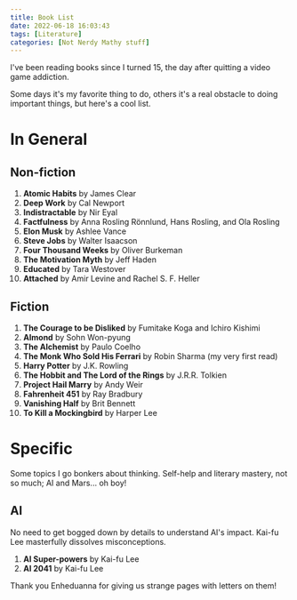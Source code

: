 ```yaml
---
title: Book List
date: 2022-06-18 16:03:43
tags: [Literature]
categories: [Not Nerdy Mathy stuff]
---
```


I've been reading books since I turned 15, the day after quitting a video game addiction.

Some days it's my favorite thing to do, others it's a real obstacle to doing important things, but here's a cool list.

<!-- more -->

# In General
## Non-fiction
1. **Atomic Habits** by James Clear
2. **Deep Work** by Cal Newport
3. **Indistractable** by Nir Eyal
4. **Factfulness** by Anna Rosling Rönnlund, Hans Rosling, and Ola Rosling
5. **Elon Musk** by Ashlee Vance
6. **Steve Jobs** by Walter Isaacson
7. **Four Thousand Weeks** by Oliver Burkeman
8. **The Motivation Myth** by Jeff Haden
9. **Educated** by Tara Westover
10. **Attached** by Amir Levine and Rachel S. F. Heller


## Fiction
1. **The Courage to be Disliked** by Fumitake Koga and Ichiro Kishimi
2. **Almond** by Sohn Won-pyung
3. **The Alchemist** by Paulo Coelho
4. **The Monk Who Sold His Ferrari** by Robin Sharma (my very first read)
5. **Harry Potter** by J.K. Rowling
6. **The Hobbit and The Lord of the Rings** by J.R.R. Tolkien
7. **Project Hail Marry** by Andy Weir
8. **Fahrenheit 451** by Ray Bradbury
9. **Vanishing Half** by Brit Bennett
10. **To Kill a Mockingbird** by Harper Lee


# Specific
Some topics I go bonkers about thinking. Self-help and literary mastery, not so much; AI and Mars... oh boy!
## AI
No need to get bogged down by details to understand AI's impact. Kai-fu Lee masterfully dissolves misconceptions.
1. **AI Super-powers** by Kai-fu Lee
2. **AI 2041** by Kai-fu Lee


Thank you Enheduanna for giving us strange pages with letters on them!